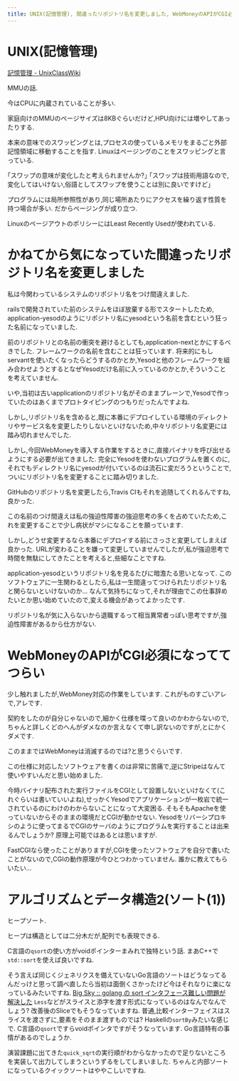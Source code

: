 ```yaml
---
title: UNIX(記憶管理), 間違ったリポジトリ名を変更しました, WebMoneyのAPIがCGI必須になっててつらい, アルゴリズムとデータ構造2(ソート(1))
---
```


# UNIX(記憶管理)

[記憶管理 - UnixClassWiki](https://uc2.h2np.net/index.php/%E8%A8%98%E6%86%B6%E7%AE%A1%E7%90%86)

MMUの話.

今はCPUに内蔵されていることが多い.

家庭向けのMMUのページサイズは8KBぐらいだけど,HPU向けには増やしてあったりする.

本来の意味でのスワッピングとは,プロセスの使っているメモリをまるごと外部記憶領域に移動することを指す.
Linuxはページングのことをスワッピングと言っている.

｢スワップの意味が変化したと考えられませんか?｣
｢スワップは技術用語なので,変化してはいけない,俗語としてスワップを使うことは別に良いですけど｣

プログラムには局所参照性があり,同じ場所あたりにアクセスを繰り返す性質を持つ場合が多い.
だからページングが成り立つ.

LinuxのページアウトのポリシーにはLeast Recently Usedが使われている.

# かねてから気になっていた間違ったリポジトリ名を変更しました

私は今関わっているシステムのリポジトリ名をつけ間違えました.

railsで開発されていた前のシステムをほぼ放棄する形でスタートしたため,
application-yesodのようにリポジトリ名にyesodという名前を含むという狂った名前になっていました.

前のリポジトリとの名前の衝突を避けるとしても,application-nextとかにするべきでした.
フレームワークの名前を含むことは狂っています.
将来的にもしservantを使いたくなったらどうするのかとか,Yesodと他のフレームワークを組み合わせようとするとなぜYesodだけ名前に入っているのかとか,そういうことを考えていません.

いや,当初は古いapplicationのリポジトリ名がそのままプレーンで,Yesodで作っていたのはあくまでプロトタイピングのつもりだったんですよね.

しかし,リポジトリ名を含めると,既に本番にデプロイしている環境のディレクトリやサービス名を変更したりしないといけないため,中々リポジトリ名変更には踏み切れませんでした.

しかし,今回WebMoneyを導入する作業をするときに,直接バイナリを呼び出せるようにする必要が出てきました.
完全にYesodを使わないプログラムを置くのに,それでもディレクトリ名にyesodが付いているのは流石に変だろうということで,ついにリポジトリ名を変更することに踏み切りました.

GitHubのリポジトリ名を変更したら,Travis CIもそれを追随してくれるんですね,良かった.

この名前のつけ間違えは私の強迫性障害の強迫思考の多くを占めていたため,これを変更することで少し病状がマシになることを願っています.

しかし,どうせ変更するなら本番にデプロイする前にさっさと変更してしまえば良かった.
URLが変わることを嫌って変更していませんでしたが,私が強迫思考で時間を無駄にしてきたことを考えると,些細なことですね.

application-yesodというリポジトリ名を見るたびに暗澹たる思いとなって.
このソフトウェアに一生関わるとしたら,私は一生間違ってつけられたリポジトリ名と関らないといけないのか…
なんて気持ちになって,それが理由でこの仕事辞めたいとか思い始めていたので,変える機会があってよかったです.

リポジトリ名が気に入らないから退職するって相当異常者っぽい思考ですが,強迫性障害があるから仕方がない.

# WebMoneyのAPIがCGI必須になっててつらい

少し触れましたが,WebMoney対応の作業をしています.
これがものすごいアレで,アレです.

契約をしたのが自分じゃないので,細かく仕様を喋って良いのかわからないので,ちゃんと詳しくどのへんがダメなのか言えなくて申し訳ないのですが,とにかくダメです.

このままではWebMoneyは消滅するのでは?と思うぐらいです.

この仕様に対応したソフトウェアを書くのは非常に苦痛で,逆にStripeはなんて使いやすいんだと思い始めました.

今時バイナリ配布された実行ファイルをCGIとして設置しないといけなくて(これぐらいは書いていいよね),せっかくYesodでアプリケーションが一枚岩で統一されているのにわけのわからないことになって大変困る.
そもそもApacheを使っていないからそのままの環境だとCGIが動かせない.
Yesodをリバーシプロキシのように使ってまるでCGIのサーバのようにプログラムを実行することは出来るんでしょうか?
原理上可能ではあるとは思いますが.

FastCGIなら使ったことがありますが,CGIを使ったソフトウェアを自分で書いたことがないので,CGIの動作原理が今ひとつわかっていません.
誰かに教えてもらいたい…

# アルゴリズムとデータ構造2(ソート(1))

ヒープソート.

ヒープは構造としては二分木だが,配列でも表現できる.

C言語の`qsort`の使い方がvoidポインターまみれで独特という話.
まあC++で`std::sort`を使えば良いですね.

そう言えば同じくジェネリクスを備えていないGo言語のソートはどうなってるんだっけと思って調べ直したら当初は面倒くさかったけど今はそれなりに楽になっているみたいですね.
[Big Sky :: golang の sort インタフェース難しい問題が解決した](https://mattn.kaoriya.net/software/lang/go/20161004092237.htm)
`Less`などがスライスと添字を渡す形式になっているのはなんでなんでしょう?
改善後のSliceでもそうなっていますね.
普通,比較インターフェイスはスライスを渡さずに,要素をそのまま渡すものでは?
Haskellの`sortBy`みたいな感じで.
C言語の`qsort`ですらvoidポインタですがそうなっています.
Go言語特有の事情があるのでしょうか.

演習課題に出てきた`quick_sqrt`の実行順がわからなかったので足りないところを実装して出力してしまうというずるをしてしまいました.
ちゃんと内部ソートになっているクイックソートはややこしいですね.
